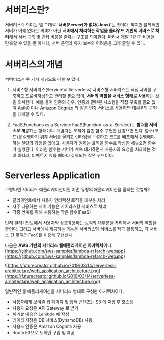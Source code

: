 # 서버리스란?
서버리스의 의미는 말 그대로 ‘**서버(Server)가 없다(-less)**’는 뜻이다.
하지만 물리적인 서버가 아예 없다는 의미가 아닌 **서버에서 처리하는 작업을 클라우드 기반의 서비스로 처리**해서 서버 구축 및 관리 비용을 줄이는 구조를 의미한다. 
따라서 개발 기간과 비용을 단축할 수 있을 뿐 아니라, 서버 운영과 유지 보수의 어려움을 크게 줄일 수 있다.

# 서버리스의 개념
서버리스는 두 가지 개념으로 나눌 수 있다.
1. 서비스형 서버리스(Serviceful Serverless)
서비스형 서버리스는 직접 서버를 구축하고 프로비저닝하고 관리할 필요 없이, **서버의 역할을 서비스 형태로 사용**하는 것을 의미한다. 예를 들어 인증의 경우, 인증과 관련된 시스템을 직접 구축할 필요 없이 [Auth0](https://auth0.com/) 이나 [Amazon Cognito](https://aws.amazon.com/ko/cognito/) 와 같은 인증 서비스를 사용하면 대부분의 구현을 대체할 수 있다.

2. FaaS(Functions as a Service)
FaaS(Function-as-a-Service)는 **함수를 서비스로 제공**하는 형태이다. 개발자는 로직이 담긴 함수 구현만 신경쓰면 된다.
함수(코드)를 실행하기 위해 서버를 올리고 런타임을 구성하고 코드를 배포해서 실행해야 하는 일련의 과정을 없애고, 
사용자가 원하는 로직을 함수로 작성만 해놓으면 함수가 실행된다. 
이러한 함수는 서버가 계속 대기하면서 사용자의 요청을 처리하는 것이 아니라, 이벤트가 있을 때마다 실행되는 작은 코드이다. 

# Serverless Application
그렇다면 서버리스 애플리케이션이란 어떤 유형의 애플리케이션을 말하는 것일까?

- 클라이언트에서 사용자 인터랙션 로직을 대부분 처리
- 자주 사용하는 서버 기능은 서버리스형 서비스로 처리
- 각종 연계를 위해 사용하는 작은 함수(FaaS)

먼저 클라이언트에서 사용자와 상호작용하는 로직의 대부분을 처리해서 서버의 역할을 줄인다. 
그리고 서버에서 제공하는 기능은 서버리스형 서비스를 적극 활용하고, 각 서비스 간 로직은 FaaS를 이용해 구현한다.

다음은 **AWS 기반의 서버리스 웹애플리케이션 아키텍처**이다.
[https://github.com/aws-samples/lambda-refarch-webapp](https://github.com/aws-samples/lambda-refarch-webapp)

![https://futurecreator.github.io/2019/03/14/serverless-architecture/web_application_architecture.png](https://futurecreator.github.io/2019/03/14/serverless-architecture/web_application_architecture.png)

일반적인 웹 애플리케이션을 서버리스 형태로 구성한 아키텍처이다.

- 사용자에게 보여줄 웹 페이지 및 정적 콘텐츠는 S3 에 저장 후 호스팅
- 사용자 요청은 API Gateway 로 받기
- 처리할 내용은 Lambda 에 작성
- 데이터 저장은 DB 서비스(DynamoDB) 사용
- 사용자 인증은 Amazon Cognito 사용
- Route 53으로 도메인 구입 및 제공
